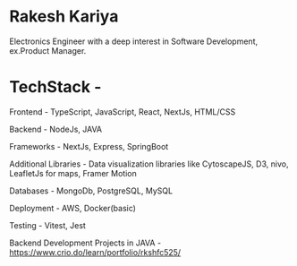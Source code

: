 # Rakesh Kariya
 Electronics Engineer with a deep interest in Software Development, ex.Product Manager.
                                                                                       
# TechStack -
Frontend - TypeScript, JavaScript, React, NextJs, HTML/CSS

Backend - NodeJs, JAVA

Frameworks - NextJs, Express, SpringBoot

Additional Libraries - Data visualization libraries like CytoscapeJS, D3, nivo, LeafletJs for maps, Framer Motion

Databases - MongoDb, PostgreSQL, MySQL

Deployment - AWS, Docker(basic)

Testing - Vitest, Jest

Backend Development Projects in JAVA - https://www.crio.do/learn/portfolio/rkshfc525/


 
 
